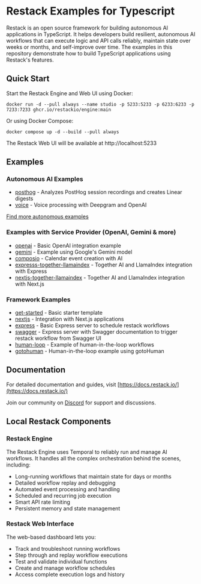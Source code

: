 # Restack Examples for Typescript

Restack is an open source framework for building autonomous AI applications in TypeScript. It helps developers build resilient, autonomous AI workflows that can execute logic and API calls reliably, maintain state over weeks or months, and self-improve over time. The examples in this repository demonstrate how to build TypeScript applications using Restack's features.

## Quick Start

Start the Restack Engine and Web UI using Docker:

```
docker run -d --pull always --name studio -p 5233:5233 -p 6233:6233 -p 7233:7233 ghcr.io/restackio/engine:main
```

Or using Docker Compose:

```
docker compose up -d --build --pull always
```

The Restack Web UI will be available at http://localhost:5233

## Examples

### Autonomous AI Examples

- [posthog](posthog) - Analyzes PostHog session recordings and creates Linear digests
- [voice](voice) - Voice processing with Deepgram and OpenAI

[Find more autonomous examples](https://docs.restack.io/examples)

### Examples with Service Provider (OpenAI, Gemini & more)

- [openai](openai) - Basic OpenAI integration example
- [gemini](gemini) - Example using Google's Gemini model
- [composio](composio) - Calendar event creation with AI
- [expresss-together-llamaindex](express-together-llamaindex) - Together AI and LlamaIndex integration with Express
- [nextjs-together-llamaindex](nextjs-together-llamaindex) - Together AI and LlamaIndex integration with Next.js

### Framework Examples

- [get-started](get-started) - Basic starter template
- [nextjs](nextjs) - Integration with Next.js applications
- [express](express) - Basic Express server to schedule restack workflows 
- [swagger](swagger) - Express server with Swagger documentation to trigger restack workflow from Swagger UI
- [human-loop](human-loop) - Example of human-in-the-loop workflows
- [gotohuman](gotohuman) - Human-in-the-loop example using gotoHuman

## Documentation

For detailed documentation and guides, visit [https://docs.restack.io/](https://docs.restack.io/)

Join our community on [Discord](https://discord.com/invite/79JuDTNEQm) for support and discussions.

## Local Restack Components

### Restack Engine

The Restack Engine uses Temporal to reliably run and manage AI workflows. It handles all the complex orchestration behind the scenes, including:

- Long-running workflows that maintain state for days or months
- Detailed workflow replay and debugging
- Automated event processing and handling
- Scheduled and recurring job execution
- Smart API rate limiting
- Persistent memory and state management

### Restack Web Interface

The web-based dashboard lets you:

- Track and troubleshoot running workflows
- Step through and replay workflow executions
- Test and validate individual functions
- Create and manage workflow schedules
- Access complete execution logs and history